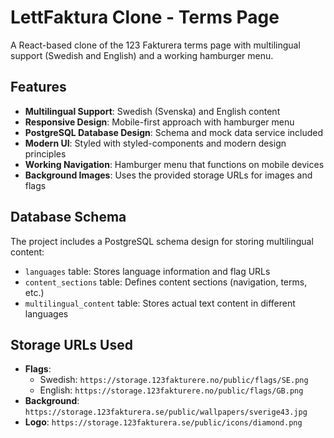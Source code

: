# LettFaktura Clone - Terms Page

A React-based clone of the 123 Fakturera terms page with multilingual support (Swedish and English) and a working hamburger menu.

## Features

- **Multilingual Support**: Swedish (Svenska) and English content
- **Responsive Design**: Mobile-first approach with hamburger menu
- **PostgreSQL Database Design**: Schema and mock data service included
- **Modern UI**: Styled with styled-components and modern design principles
- **Working Navigation**: Hamburger menu that functions on mobile devices
- **Background Images**: Uses the provided storage URLs for images and flags

## Database Schema

The project includes a PostgreSQL schema design for storing multilingual content:

- `languages` table: Stores language information and flag URLs
- `content_sections` table: Defines content sections (navigation, terms, etc.)
- `multilingual_content` table: Stores actual text content in different languages

## Storage URLs Used

- **Flags**:
  - Swedish: `https://storage.123fakturere.no/public/flags/SE.png`
  - English: `https://storage.123fakturere.no/public/flags/GB.png`
- **Background**: `https://storage.123fakturera.se/public/wallpapers/sverige43.jpg`
- **Logo**: `https://storage.123fakturera.se/public/icons/diamond.png`

## Installation

1. Install dependencies:

```bash
npm install
```

2. Start the development server:

```bash
npm run dev
```

3. Open your browser and navigate to `http://localhost:5173`

## Project Structure

```
src/
├── components/
│   ├── Navigation.jsx      # Navigation with hamburger menu
│   ├── TermsPage.jsx       # Main terms page
│   └── HomePage.jsx        # Home page (dummy)
├── contexts/
│   └── LanguageContext.jsx # Language management
├── services/
│   └── databaseService.js  # Mock database service
└── database/
    └── schema.sql          # PostgreSQL schema
```

## Usage

- **Navigation**: Use the hamburger menu on mobile devices
- **Language Switching**: Click on the language selector (flag + language name) to switch between Swedish and English
- **Terms Page**: Navigate to `/terms` to see the terms and conditions
- **Responsive**: The site works on all device sizes

## Database Integration

To connect to a real PostgreSQL database:

1. Update the connection details in `src/services/databaseService.js`
2. Uncomment the real database code
3. Run the schema from `src/database/schema.sql`

## Development

- Built with React 19
- Uses Vite for fast development
- Styled with styled-components
- Includes ESLint configuration
- No backend required (frontend-only with mock data)

## Routes

- `/` - Home page (dummy)
- `/terms` - Terms and conditions page
- `/order` - Order page (dummy)
- `/customers` - Customers page (dummy)
- `/about` - About page (dummy)
- `/contact` - Contact page (dummy)

The terms page is the main focus and contains the actual content you requested.
